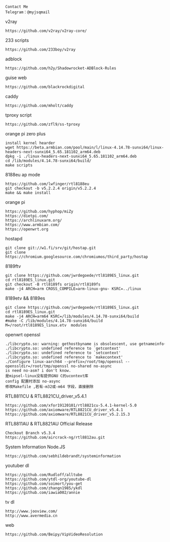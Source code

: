 ```
Contact Me
Telegram：@myjsqmail
```

v2ray
```
https://github.com/v2ray/v2ray-core/
```

233 scripts
```
https://github.com/233boy/v2ray
```

adblock
```
https://github.com/h2y/Shadowrocket-ADBlock-Rules
```

guise web
```
https://github.com/blackrockdigital
```

caddy
```
https://github.com/mholt/caddy
```

tproxy script
```
https://github.com/zfl9/ss-tproxy
```

orange pi zero plus
```
install kernel hearder
wget https://beta.armbian.com/pool/main/l/linux-4.14.78-sunxi64/linux-headers-next-sunxi64_5.65.181102_arm64.deb
dpkg -i ./linux-headers-next-sunxi64_5.65.181102_arm64.deb 
cd /lib/modules/4.14.78-sunxi64/build/
make scripts
```

8188eu ap mode
```
https://github.com/lwfinger/rtl8188eu
git checkout -b v5.2.2.4 origin/v5.2.2.4
make && make install
```

orange pi
```
https://github.com/hyphop/miZy
https://dietpi.com/
https://archlinuxarm.org/
https://www.armbian.com/
https://openwrt.org
```

hostapd
```
git clone git://w1.fi/srv/git/hostap.git
git clone https://chromium.googlesource.com/chromiumos/third_party/hostap
```

8189ftv
```
git clone https://github.com/jwrdegoede/rtl8189ES_linux.git
cd rtl8189ES_linux.git
git checkout -B rtl8189fs origin/rtl8189fs
make -j4 ARCH=arm CROSS_COMPILE=arm-linux-gnu- KSRC=../linux
```

8189etv && 8189es
```
git clone https://github.com/jwrdegoede/rtl8189ES_linux.git
cd rtl8189ES_linux.git
make -j4 ARCH=arm64 KSRC=/lib/modules/4.14.78-sunxi64/build
#make -C /lib/modules/4.14.78-sunxi64/build M=/root/rtl8189ES_linux.etv  modules
```

openwrt openssl
```
./libcrypto.so: warning: gethostbyname is obsolescent, use getnameinfo() instead.
./libcrypto.so: undefined reference to `getcontext'
./libcrypto.so: undefined reference to `setcontext'
./libcrypto.so: undefined reference to `makecontext'
./Configure linux-aarch64 --prefix=/root/tmp/openssl --openssldir=/root/tmp/openssl no-shared no-async
is need no-asm? i don't know.
是mipsel-linux没有提供GNU C的ucontext库
config 配置时添加 no-async
修改Makefile ,若有-m32或-m64 字段，直接删除
```

RTL8811CU & RTL8821CU_driver_v5.4.1
```
https://github.com/xfor19120101/rtl8821cu-5.4.1-kernel-5.0
https://github.com/axiomware/RTL8821CU_driver_v5.4.1
https://github.com/axiomware/RTL8821CU_driver_v5.2.15.3
```

RTL8811AU & RTL8821AU Official Release
```
Checkout Branch v5.3.4
https://github.com/aircrack-ng/rtl8812au.git
```

System Information Node.JS
```
https://github.com/sebhildebrandt/systeminformation
```

youtuber dl
```
https://github.com/Rudloff/alltube
https://github.com/ytdl-org/youtube-dl
https://github.com/soimort/you-get
https://github.com/zhangn1985/ykdl
https://github.com/iawia002/annie
```

tv dl
```
http://www.jooview.com/
http://www.avermedia.cn
```

web
```
https://github.com/Beipy/VipVideoResolution
```
